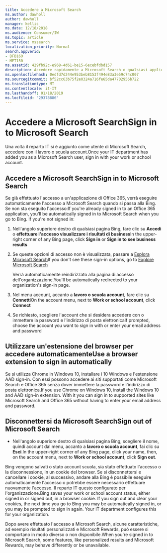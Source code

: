 ```yaml
---
title: Accedere a Microsoft Search
ms.author: dawholl
author: dawholl
manager: kellis
ms.date: 12/18/2018
ms.audience: Consumer/IW
ms.topic: article
ms.service: mssearch
localization_priority: Normal
search.appverid:
- BFB160
- MET150
ms.assetid: 429fb92c-e968-4d61-be15-6ecebfdbd157
description: Accedere rapidamente a Microsoft Search o qualsiasi applicazione di Office 365 con un account di lavoro o della scuola
ms.openlocfilehash: 0edfd7d244e953beb8153f494e83a3e59c74c007
ms.sourcegitcommit: bf52cc63b75f2e0324a716fe65da47702956b722
ms.translationtype: MT
ms.contentlocale: it-IT
ms.lasthandoff: 01/18/2019
ms.locfileid: "29378886"
---
```

# <a name="sign-in-to-microsoft-search"></a><span data-ttu-id="e826d-103">Accedere a Microsoft Search</span><span class="sxs-lookup"><span data-stu-id="e826d-103">Sign in to Microsoft Search</span></span>

<span data-ttu-id="e826d-104">Una volta il reparto IT si è aggiunto come utente di Microsoft Search, accedere con il lavoro o scuola account.</span><span class="sxs-lookup"><span data-stu-id="e826d-104">Once your IT department has added you as a Microsoft Search user, sign in with your work or school account.</span></span>
  
## <a name="sign-in-to-microsoft-search"></a><span data-ttu-id="e826d-105">Accedere a Microsoft Search</span><span class="sxs-lookup"><span data-stu-id="e826d-105">Sign in to Microsoft Search</span></span>

<span data-ttu-id="e826d-p101">Se già effettuato l'accesso a un'applicazione di Office 365, verrà eseguire automaticamente l'accesso a Microsoft Search quando si passa alla Bing. Se non sta eseguito l'accesso:</span><span class="sxs-lookup"><span data-stu-id="e826d-p101">If you're already signed in to an Office 365 application, you'll be automatically signed in to Microsoft Search when you go to Bing. If you're not signed in:</span></span>
  
1. <span data-ttu-id="e826d-108">Nell'angolo superiore destro di qualsiasi pagina Bing, fare clic su **Accedi** o **effettuare l'accesso visualizzare i risultati di business**</span><span class="sxs-lookup"><span data-stu-id="e826d-108">In the upper-right corner of any Bing page, click **Sign in** or **Sign in to see business results**</span></span>
    
2. <span data-ttu-id="e826d-109">Se queste opzioni di accesso non è visualizzata, passare a [Esplora Microsoft Search](https://www.bing.com/business/explore)</span><span class="sxs-lookup"><span data-stu-id="e826d-109">If you don't see these sign-in options, go to [Explore Microsoft Search](https://www.bing.com/business/explore)</span></span>
    
    <span data-ttu-id="e826d-110">Verrà automaticamente reindirizzato alla pagina di accesso dell'organizzazione.</span><span class="sxs-lookup"><span data-stu-id="e826d-110">You'll be automatically redirected to your organization's sign-in page.</span></span>
    
3. <span data-ttu-id="e826d-111">Nel menu account, accanto a **lavoro o scuola account**, fare clic su **Connetti**</span><span class="sxs-lookup"><span data-stu-id="e826d-111">On the account menu, next to **Work or school account**, click **Connect**</span></span>
    
4. <span data-ttu-id="e826d-112">Se richiesto, scegliere l'account che si desidera accedere con o immettere la password e l'indirizzo di posta elettronica</span><span class="sxs-lookup"><span data-stu-id="e826d-112">If prompted, choose the account you want to sign in with or enter your email address and password</span></span>
    
## <a name="use-a-browser-extension-to-sign-in-automatically"></a><span data-ttu-id="e826d-113">Utilizzare un'estensione del browser per accedere automaticamente</span><span class="sxs-lookup"><span data-stu-id="e826d-113">Use a browser extension to sign in automatically</span></span>

<span data-ttu-id="e826d-p102">Se si utilizza Chrome in Windows 10, installare i 10 Windows e l'estensione AAD sign-in. Con essi possono accedere ai siti supportati come Microsoft Search e Office 365 senza dover immettere la password e l'indirizzo di posta elettronica.</span><span class="sxs-lookup"><span data-stu-id="e826d-p102">If you use Chrome on Windows 10, install the Windows 10 and AAD sign-in extension. With it you can sign in to supported sites like Microsoft Search and Office 365 without having to enter your email address and password.</span></span>
  
## <a name="sign-out-of-microsoft-search"></a><span data-ttu-id="e826d-116">Disconnettersi da Microsoft Search</span><span class="sxs-lookup"><span data-stu-id="e826d-116">Sign out of Microsoft Search</span></span>

- <span data-ttu-id="e826d-117">Nell'angolo superiore destro di qualsiasi pagina Bing, scegliere il nome, quindi account dal menu, accanto a **lavoro o scuola account**, fai clic su **Esci**.</span><span class="sxs-lookup"><span data-stu-id="e826d-117">In the upper-right corner of any Bing page, click your name, then, on the account menu, next to **Work or school account**, click **Sign out**.</span></span>
    
<span data-ttu-id="e826d-p103">Bing vengono salvati o stato account scuola, sia stato effettuato l'accesso o la disconnessione, in un cookie del browser. Se si disconnettersi e cancellare i cookie, al successivo, andare alla Bing è possibile eseguire automaticamente l'accesso o potrebbe essere necessario effettuare nuovamente l'accesso. Il reparto IT questo configurato per l'organizzazione.</span><span class="sxs-lookup"><span data-stu-id="e826d-p103">Bing saves your work or school account status, either signed in or signed out, in a browser cookie. If you sign out and clear your cookies, the next time you go to Bing you may be automatically signed in, or you may be prompted to sign in again. Your IT department configures this for your organization.</span></span>
  
<span data-ttu-id="e826d-121">Dopo avere effettuato l'accesso a Microsoft Search, alcune caratteristiche, ad esempio risultati personalizzati e Microsoft Rewards, può essere si comportano in modo diverso o non disponibile.</span><span class="sxs-lookup"><span data-stu-id="e826d-121">When you're signed in to Microsoft Search, some features, like personalized results and Microsoft Rewards, may behave differently or be unavailable.</span></span>

  

